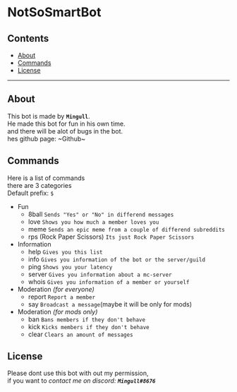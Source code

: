 # NotSoSmartBot

## Contents

- [About](#about)
- [Commands](#commands)
- [License](#license)

---

## About

This bot is made by **`Mingull`**. <br />
He made this bot for fun in his own time. <br />
and there will be alot of bugs in the bot. <br />
hes github page: ~Github~

## Commands

Here is a list of commands <br />
there are 3 categories <br />
Default prefix: `$`

- Fun
  - 8ball `Sends "Yes" or "No" in differend messages`
  - love `Shows you how much a member loves you`
  - meme `Sends an epic meme from a couple of differend subreddits`
  - rps (Rock Paper Scissors) `Its just Rock Paper Scissors`
- Information
  - help `Gives you this list`
  - info `Gives you information of the bot or the server/guild`
  - ping `Shows you your latency`
  - server `Gives you information about a mc-server`
  - whois `Gives you information of a member or yourself`
- Moderation _(for everyone)_
  - report `Report a member`
  - say `Broadcast a message`(maybe it will be only for mods)
- Moderation _(for mods only)_
  - ban `Bans members if they don't behave`
  - kick `Kicks members if they don't behave`
  - clear `Clears an amount of messages`

## License

Please dont use this bot with out my permission,<br />
if you want to _contact me on discord: **`Mingull#8676`**_
